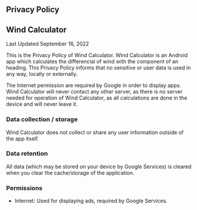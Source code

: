 <!DOCTYPE html>

<html lang="en"><head><meta http-equiv="Content-Type" content="text/html; charset=UTF-8">

  <body>
    <section id="privacy-policy">
      <div class="container">
        <h1 class="text-center">Privacy Policy</h1>
        <h2 class="text-center">Wind Calculator</h2>
        <p class="bold">Last Updated September 16, 2022</p>
        <p>
          This is the Privacy Policy of Wind Calculator. Wind Calculator is an Android
          app which calculates the differencial of wind with the component of an heading. 
		  This Privacy Policy informs that no sensitive or user
          data is used in any way, locally or externally.
        </p>
        <p>
		  The Internet permission are required by Google in order to display apps.
		  Wind Calculator will never contact any other server, 
		  as there is no server needed for operation of Wind Calculator, 
		  as all calculations are done in the device and will never leave it.
        </p>
        <h3>Data collection / storage</h3>
        <p>
          Wind Calculator does not collect or share any user information outside of
          the app itself. 
        </p>
        <h3>Data retention</h3>
        <p>
          All data (which may be stored on your device by Google Services) 
		  is cleared when you clear the cache/storage of the application.
        </p>
        <h3>Permissions</h3>
        <ul>
          <li>
            <span class="bold">Internet</span>: Used for displaying ads, 
			required by Google Services.
          </li>
        </ul>
      </div>
    </section>
  

</body></html>
